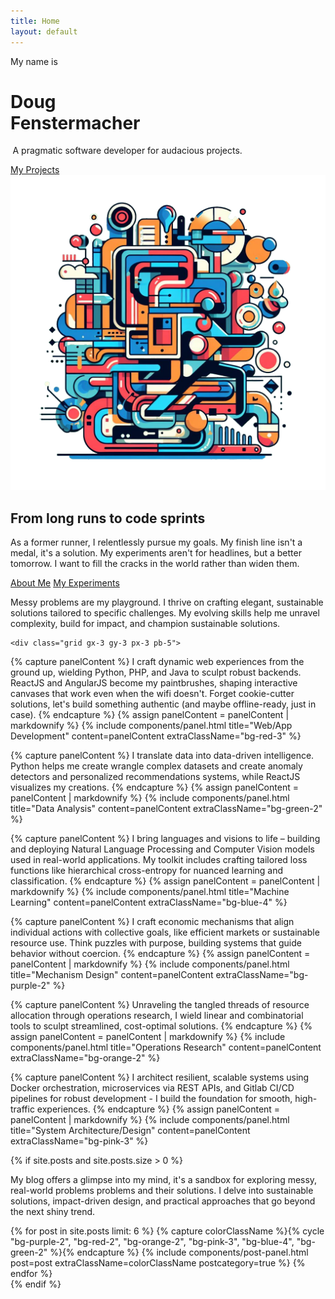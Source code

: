 ```yaml
---
title: Home
layout: default
---
```

<link href="/assets/css/pages/home.css" rel="stylesheet" media="all" />

<div class="hero bg-orange-3">
    <div class="hero-left hero-content hero-top d-flex align-items-center py-4 px-3">
        <div>
            <p>My name is</p>
            <h1 class="headline"><span>Doug</span><br/><span>Fenstermacher</span></h1>
            <p class="sub-headline" style="margin-left: 0.25em;">A pragmatic software developer for audacious projects.</p>
            <a class="btzn bg-blue-3" href="/project">My Projects</a>
        </div>
    </div>
    <div class="hero-right hero-content hero-bottom">
        <img class="maxw-30em" src="/assets/img/00e0c0bc-e146-43e7-b172-5ac748ec77bf.png" />
    </div>
</div>

<div class="hero border-3 border-top border-black bg-green-2">
    <div class="hero-left hero-top hero-content border-lg-3 border-end-lg border-lg-black min-vh-50" style="background: url('/assets/img/07068cc6-af89-4854-8c62-6790b5cc67da.png') center center no-repeat; background-size: cover;">
    </div>
    <div class="hero-right hero-bottom hero-content d-flex align-items-center pb-5 min-vh-50">
        <div>
            <h2 class="headline">From long runs to code sprints</h2>
            <p>As a former runner, I relentlessly pursue my goals. My finish line isn't a medal, it's a solution. My experiments aren't for headlines, but a better tomorrow.  I want to fill the cracks in the world rather than widen them.</p>
            <div class="d-flex justify-content-around">
                <a class="btn bg-purple-3" href="/about">About Me</a>
                <a class="btn bg-red-3" href="/experiment">My Experiments</a>
            </div>
        </div>
    </div>
</div>

<div class="bg-orange-1">
    <div class="row pt-5 pb-4 border-3 border-top border-black">
        <div class="col-12 offset-md-1 col-md-10 offset-lg-2 col-lg-8">
            <p class="sub-headline">Messy problems are my playground. I thrive on crafting elegant, sustainable solutions tailored to specific challenges. My evolving skills help me unravel complexity, build for impact, and champion sustainable solutions.</p>
        </div>
    </div>

    <div class="grid gx-3 gy-3 px-3 pb-5">

{% capture panelContent %}
I craft dynamic web experiences from the ground up, wielding Python, PHP, and Java to sculpt robust backends. ReactJS and AngularJS become my paintbrushes, shaping interactive canvases that work even when the wifi doesn't. Forget cookie-cutter solutions, let's build something authentic (and maybe offline-ready, just in case).
{% endcapture %}
    {% assign panelContent = panelContent | markdownify %}
    {% include components/panel.html title="Web/App Development" content=panelContent extraClassName="bg-red-3" %}

{% capture panelContent %}
I translate data into data-driven intelligence. Python helps me create wrangle complex datasets and create anomaly detectors and personalized recommendations systems, while ReactJS visualizes my creations.
{% endcapture %}
    {% assign panelContent = panelContent | markdownify %}
    {% include components/panel.html title="Data Analysis" content=panelContent extraClassName="bg-green-2" %}

{% capture panelContent %}
I bring languages and visions to life – building and deploying Natural Language Processing and Computer Vision models used in real-world applications. My toolkit includes crafting tailored loss functions like hierarchical cross-entropy for nuanced learning and classification.
{% endcapture %}
    {% assign panelContent = panelContent | markdownify %}
    {% include components/panel.html title="Machine Learning" content=panelContent extraClassName="bg-blue-4" %}

{% capture panelContent %}
I craft economic mechanisms that align individual actions with collective goals, like efficient markets or sustainable resource use. Think puzzles with purpose, building systems that guide behavior without coercion.
{% endcapture %}
    {% assign panelContent = panelContent | markdownify %}
    {% include components/panel.html title="Mechanism Design" content=panelContent extraClassName="bg-purple-2" %}

{% capture panelContent %}
Unraveling the tangled threads of resource allocation through operations research, I wield linear and combinatorial tools to sculpt streamlined, cost-optimal solutions.
{% endcapture %}
    {% assign panelContent = panelContent | markdownify %}
    {% include components/panel.html title="Operations Research" content=panelContent extraClassName="bg-orange-2" %}
    
{% capture panelContent %}
I architect resilient, scalable systems using Docker orchestration, microservices via REST APIs, and Gitlab CI/CD pipelines for robust development - I build the foundation for smooth, high-traffic experiences.
{% endcapture %}
    {% assign panelContent = panelContent | markdownify %}
    {% include components/panel.html title="System Architecture/Design" content=panelContent extraClassName="bg-pink-3" %}
    </div>
</div>

{% if site.posts and site.posts.size > 0 %}
<div class="bg-blue-1">
    <div class="row pt-5 pb-4 border-3 border-top border-black">
        <div class="col-12 offset-md-1 col-md-10 offset-lg-2 col-lg-8">
            <p class="sub-headline">My blog offers a glimpse into my mind, it's a sandbox for exploring messy, real-world problems problems and their solutions. I delve into sustainable solutions, impact-driven design, and practical approaches that go beyond the next shiny trend.</p>
        </div>
    </div>
    <div class="grid gx-3 gy-3 px-3 pb-5">
    {% for post in site.posts limit: 6 %}
        {% capture colorClassName %}{% cycle "bg-purple-2", "bg-red-2", "bg-orange-2", "bg-pink-3", "bg-blue-4", "bg-green-2" %}{% endcapture %}
        {% include components/post-panel.html post=post extraClassName=colorClassName postcategory=true %}
    {% endfor %}
    </div>
</div>
{% endif %}